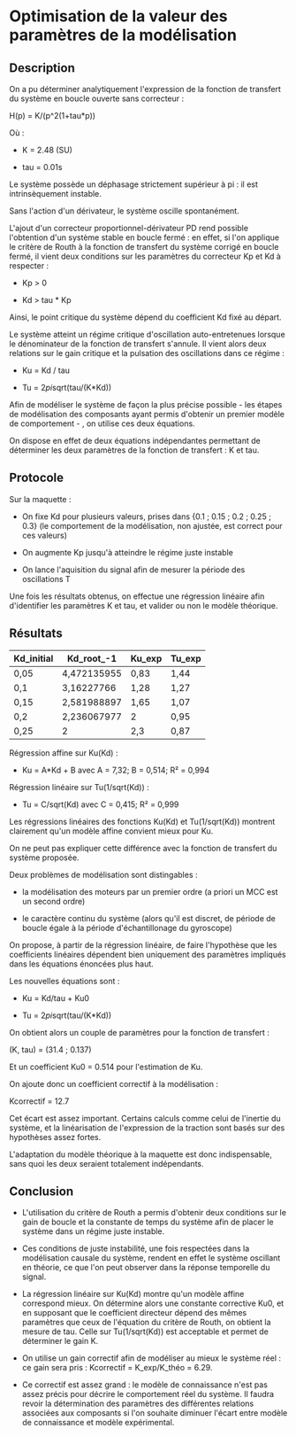 # Optimisation de la valeur des paramètres de la modélisation



## Description

On a pu déterminer analytiquement l'expression de la fonction de transfert du système en boucle ouverte sans correcteur :

H(p) = K/(p^2(1+tau*p))

Où :

- K = 2.48 (SU)

- tau = 0.01s


Le système possède un déphasage strictement supérieur à pi : il est intrinsèquement instable.

Sans l'action d'un dérivateur, le système oscille spontanément.

L'ajout d'un correcteur proportionnel-dérivateur PD rend possible l'obtention d'un système stable en boucle fermé : en effet, si l'on applique le critère de Routh à la fonction de transfert du système corrigé en boucle fermé, il vient deux conditions sur les paramètres du correcteur Kp et Kd à respecter : 

- Kp > 0

- Kd > tau * Kp

Ainsi, le point critique du système dépend du coefficient Kd fixé au départ.


Le système atteint un régime critique d'oscillation auto-entretenues lorsque le dénominateur de la fonction de transfert s'annule. Il vient alors deux relations sur le gain critique et la pulsation des oscillations dans ce régime :

- Ku = Kd / tau

- Tu = 2*pi*sqrt(tau/(K*Kd))


Afin de modéliser le système de façon la plus précise possible - les étapes de modélisation des composants ayant permis d'obtenir un premier modèle de comportement - , on utilise ces deux équations.

On dispose en effet de deux équations indépendantes permettant de déterminer les deux paramètres de la fonction de transfert : K et tau.



## Protocole


Sur la maquette : 

- On fixe Kd pour plusieurs valeurs, prises dans {0.1 ; 0.15 ; 0.2 ; 0.25 ; 0.3} (le comportement de la modélisation, non ajustée, est correct pour ces valeurs)

- On augmente Kp jusqu'à atteindre le régime juste instable

- On lance l'aquisition du signal afin de mesurer la période des oscillations T


Une fois les résultats obtenus, on effectue une régression linéaire afin d'identifier les paramètres K et tau, et valider ou non le modèle théorique.



## Résultats


| Kd_initial | Kd_root_-1  | Ku_exp | Tu_exp | 
|------------|-------------|--------|--------| 
| 0,05       | 4,472135955 | 0,83   | 1,44   | 
| 0,1        | 3,16227766  | 1,28   | 1,27   | 
| 0,15       | 2,581988897 | 1,65   | 1,07   | 
| 0,2        | 2,236067977 | 2      | 0,95   | 
| 0,25       | 2           | 2,3    | 0,87   | 



Régression affine sur Ku(Kd) : 

- Ku = A*Kd + B avec A = 7,32; B = 0,514; R² = 0,994


Régression linéaire sur Tu(1/sqrt(Kd)) : 

- Tu = C/sqrt(Kd) avec C = 0,415; R² = 0,999


Les régressions linéaires des fonctions Ku(Kd) et Tu(1/sqrt(Kd)) montrent clairement qu'un modèle affine convient mieux pour Ku.

On ne peut pas expliquer cette différence avec la fonction de transfert du système proposée.


Deux problèmes de modélisation sont distingables :

- la modélisation des moteurs par un premier ordre (a priori un MCC est un second ordre)

- le caractère continu du système (alors qu'il est discret, de période de boucle égale à la période d'échantillonage du gyroscope)


On propose, à partir de la régression linéaire, de faire l'hypothèse que les coefficients linéaires dépendent bien uniquement des paramètres impliqués dans les équations énoncées plus haut.


Les nouvelles équations sont :

- Ku = Kd/tau + Ku0

- Tu = 2*pi*sqrt(tau/(K*Kd))


On obtient alors un couple de paramètres pour la fonction de transfert :

(K, tau) = (31.4 ; 0.137)

Et un coefficient Ku0 = 0.514 pour l'estimation de Ku.


On ajoute donc un coefficient correctif à la modélisation :

Kcorrectif = 12.7

Cet écart est assez important. Certains calculs comme celui de l'inertie du système, et la linéarisation de l'expression de la traction sont basés sur des hypothèses assez fortes.

L'adaptation du modèle théorique à la maquette est donc indispensable, sans quoi les deux seraient totalement indépendants.


## Conclusion


- L'utilisation du critère de Routh a permis d'obtenir deux conditions sur le gain de boucle et la constante de temps du système afin de placer le système dans un régime juste instable.


- Ces conditions de juste instabilité, une fois respectées dans la modélisation causale du système, rendent en effet le système oscillant en théorie, ce que l'on peut observer dans la réponse temporelle du signal.


- La régression linéaire sur Ku(Kd) montre qu'un modèle affine correspond mieux. On détermine alors une constante corrective Ku0, et en supposant que le coefficient directeur dépend des mêmes paramètres que ceux de l'équation du critère de Routh, on obtient la mesure de tau. Celle sur Tu(1/sqrt(Kd)) est acceptable et permet de déterminer le gain K.


- On utilise un gain correctif afin de modéliser au mieux le système réel : ce gain sera pris : Kcorrectif = K_exp/K_théo = 6.29. 


- Ce correctif est assez grand : le modèle de connaissance n'est pas assez précis pour décrire le comportement réel du système. Il faudra revoir la détermination des paramètres des différentes relations associées aux composants si l'on souhaite diminuer l'écart entre modèle de connaissance et modèle expérimental.